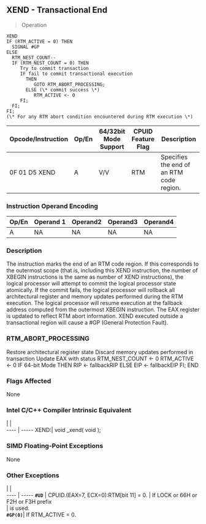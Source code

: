 ## XEND  -  Transactional End

> Operation

``` slim
XEND
IF (RTM_ACTIVE = 0) THEN
  SIGNAL #GP
ELSE
  RTM_NEST_COUNT--
  IF (RTM_NEST_COUNT = 0) THEN
     Try to commit transaction
     IF fail to commit transactional execution
       THEN
          GOTO RTM_ABORT_PROCESSING;
       ELSE (\* commit success \*)
          RTM_ACTIVE <- 0
     FI;
  FI;
FI;
(\* For any RTM abort condition encountered during RTM execution \*)
```

 Opcode/Instruction| Op/En| 64/32bit Mode Support| CPUID Feature Flag| Description                             
 ---  | --- | --- | --- | ---
 0F 01 D5 XEND     | A    | V/V                  | RTM               | Specifies the end of an RTM code region.

### Instruction Operand Encoding
 Op/En| Operand 1| Operand2| Operand3| Operand4
 ---  | --- | --- | --- | ---
 A    | NA       | NA      | NA      | NA      

### Description
The instruction marks the end of an RTM code region. If this corresponds to
the outermost scope (that is, including this XEND instruction, the number of
XBEGIN instructions is the same as number of XEND instructions), the logical
processor will attempt to commit the logical processor state atomically. If
the commit fails, the logical processor will rollback all architectural register
and memory updates performed during the RTM execution. The logical processor
will resume execution at the fallback address computed from the outermost XBEGIN
instruction. The EAX register is updated to reflect RTM abort information. XEND
executed outside a transactional region will cause a #GP (General Protection
Fault).



### RTM_ABORT_PROCESSING
  Restore architectural register state
  Discard memory updates performed in transaction
  Update EAX with status
  RTM_NEST_COUNT <- 0
  RTM_ACTIVE <- 0
  IF 64-bit Mode
     THEN
       RIP <- fallbackRIP
     ELSE
       EIP <- fallbackEIP
  FI;
END

### Flags Affected
None


### Intel C/C++ Compiler Intrinsic Equivalent
   | |  
---- | -----
 XEND:| void _xend( void );

### SIMD Floating-Point Exceptions
None


### Other Exceptions
   | |  
---- | -----
 **``#UD``**   | CPUID.(EAX=7, ECX=0):RTM[bit 11] = 0.
       | If LOCK or 66H or F2H or F3H prefix  
       | is used.                             
 **``#GP(0)``**| If RTM_ACTIVE = 0.                   
